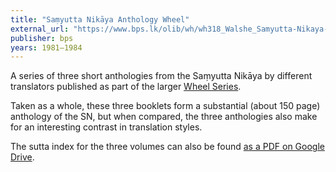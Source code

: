 ```yaml
---
title: "Saṃyutta Nikāya Anthology Wheel"
external_url: "https://www.bps.lk/olib/wh/wh318_Walshe_Samyutta-Nikaya-Anthology--Index.html"
publisher: bps
years: 1981–1984
---
```


A series of three short anthologies from the Saṃyutta Nikāya by different translators published as part of the larger [Wheel Series](/series/wheel).

Taken as a whole, these three booklets form a substantial (about 150 page) anthology of the SN, but when compared, the three anthologies also make for an interesting contrast in translation styles.

The sutta index for the three volumes can also be found [as a PDF on Google Drive](https://drive.google.com/file/d/1E0-9cTAeDZ5ZjEUzQW1uAMkRanwz_0Im/view?usp=drivesdk).
